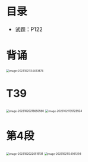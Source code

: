 # 目录

* 试题：P122



# 背诵

<img src="https://cvp.oss-cn-shanghai.aliyuncs.com/picgo/202310211344778.png" alt="image-20231021134453674" style="zoom:50%;" />



# T39

<img src="https://cvp.oss-cn-shanghai.aliyuncs.com/picgo/202310202156657.png" alt="image-20231020215650560" style="zoom: 50%;" />

<img src="https://cvp.oss-cn-shanghai.aliyuncs.com/picgo/202310211351665.png" alt="image-20231021135123594" style="zoom:50%;" />



# 第4段

<img src="https://cvp.oss-cn-shanghai.aliyuncs.com/picgo/202310202205250.png" alt="image-20231020220519131" style="zoom:50%;" />

<img src="https://cvp.oss-cn-shanghai.aliyuncs.com/picgo/202310211349480.png" alt="image-20231021134931293" style="zoom:50%;" />



# 
